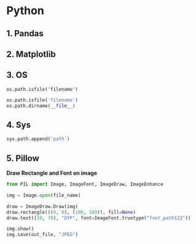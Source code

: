 # Python

## 1. Pandas

## 2. Matplotlib



## 3. OS

`os.path.isfile('filename')`

```python
os.path.isfile('filename')
os.path.dirname(__file__)
```



## 4. Sys

```python
sys.path.append('path')
```

## 5. Pillow

**Draw Rectangle and Font on image**

```python
from PIL import Image, ImageFont, ImageDraw, ImageEnhance

img = Image.open(file_name)

draw = ImageDraw.Draw(img)
draw.rectangle(((0, 0), (100, 100)), fill=None)
draw.text((20, 70), "DYP", font=ImageFont.truetype("font_path123"))

img.show()
img.save(out_file, "JPEG")
```
